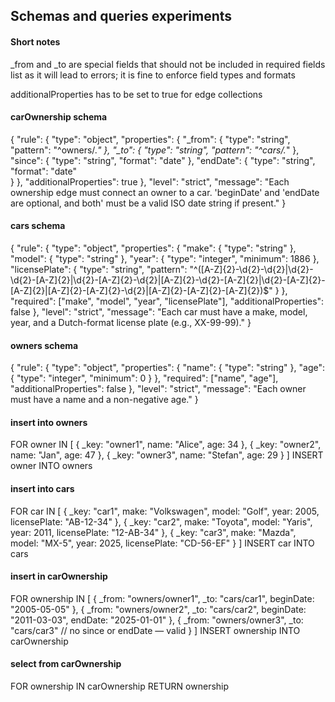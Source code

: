 ## Schemas and queries experiments

#### Short notes

_from and _to are special fields that should not be included in required fields list as it will lead to errors; it is fine to enforce field types and formats

additionalProperties has to be set to true for edge collections

#### carOwnership schema

{
  "rule": {
    "type": "object",
    "properties": {
      "_from": {
        "type": "string",
        "pattern": "^owners/.*"
      },
      "_to": {
        "type": "string",
        "pattern": "^cars/.*"
      },
      "since": {
        "type": "string",
        "format": "date"
      },
      "endDate": {
        "type": "string",
        "format": "date"  
      }
    },
    "additionalProperties": true
  },
  "level": "strict",
  "message": "Each ownership edge must connect an owner to a car. 'beginDate' and 'endDate are optional, and both' must be a valid ISO date string if present."
}

#### cars schema

{
  "rule": {
    "type": "object",
    "properties": {
      "make": { "type": "string" },
      "model": { "type": "string" },
      "year": { "type": "integer", "minimum": 1886 },
      "licensePlate": {
        "type": "string",
        "pattern": "^([A-Z]{2}-\\d{2}-\\d{2}|\\d{2}-\\d{2}-[A-Z]{2}|\\d{2}-[A-Z]{2}-\\d{2}|[A-Z]{2}-\\d{2}-[A-Z]{2}|\\d{2}-[A-Z]{2}-[A-Z]{2}|[A-Z]{2}-[A-Z]{2}-\\d{2}|[A-Z]{2}-[A-Z]{2}-[A-Z]{2})$"
      }
    },
    "required": ["make", "model", "year", "licensePlate"],
    "additionalProperties": false
  },
  "level": "strict",
  "message": "Each car must have a make, model, year, and a Dutch-format license plate (e.g., XX-99-99)."
}


#### owners schema

{
  "rule": {
    "type": "object",
    "properties": {
      "name": { "type": "string" },
      "age": { "type": "integer", "minimum": 0 }
    },
    "required": ["name", "age"],
    "additionalProperties": false
  },
  "level": "strict",
  "message": "Each owner must have a name and a non-negative age."
}


#### insert into owners

FOR owner IN [
  { _key: "owner1", name: "Alice", age: 34 },
  { _key: "owner2", name: "Jan", age: 47 },
  { _key: "owner3", name: "Stefan", age: 29 }
]
INSERT owner INTO owners

#### insert into cars

FOR car IN [
  { _key: "car1", make: "Volkswagen", model: "Golf", year: 2005, licensePlate: "AB-12-34" },
  { _key: "car2", make: "Toyota", model: "Yaris", year: 2011, licensePlate: "12-AB-34" },
  { _key: "car3", make: "Mazda", model: "MX-5", year: 2025, licensePlate: "CD-56-EF" }
]
INSERT car INTO cars

#### insert in carOwnership

FOR ownership IN [
  {
    _from: "owners/owner1",
    _to: "cars/car1",
    beginDate: "2005-05-05"
  },
  {
    _from: "owners/owner2",
    _to: "cars/car2",
    beginDate: "2011-03-03",
    endDate: "2025-01-01"
  },
  {
    _from: "owners/owner3",
    _to: "cars/car3"
    // no since or endDate — valid
  }
]
INSERT ownership INTO carOwnership

#### select from carOwnership

FOR ownership IN carOwnership
  RETURN ownership